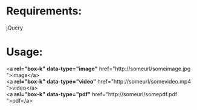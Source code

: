 # Requirements:
jQuery

# Usage:
&lt;a <strong>rel=&quot;box-k&quot;</strong> <strong>data-type=&quot;image&quot;</strong> href=&quot;http://someurl/someimage.jpg &quot;&gt;image&lt;/a&gt;<br />
&lt;a <strong>rel=&quot;box-k&quot;</strong> <strong>data-type=&quot;video&quot;</strong> href=&quot;http://someurl/somevideo.mp4 &quot;&gt;video&lt;/a&gt;<br />
&lt;a <strong>rel=&quot;box-k&quot;</strong> <strong>data-type=&quot;pdf&quot;</strong> href=&quot;http://someurl/somepdf.pdf &quot;&gt;pdf&lt;/a&gt;